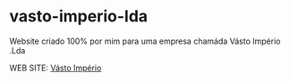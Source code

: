 # vasto-imperio-lda
 Website criado 100% por mim para uma empresa chamáda Vásto Império .Lda

WEB SITE:
<a href="https://galinha2.github.io/vasto-imperio-lda/pagina-principal/index.html">Vásto Império</a>